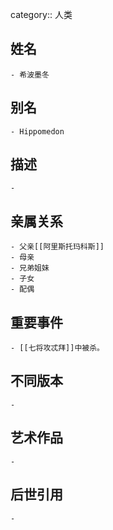 category:: 人类
## 姓名
	- 希波墨冬
## 别名
	- Hippomedon
## 描述
	-
## 亲属关系
	- 父亲[[阿里斯托玛科斯]]
	- 母亲
	- 兄弟姐妹
	- 子女
	- 配偶
## 重要事件
	- [[七将攻忒拜]]中被杀。
## 不同版本
	-
## 艺术作品
	-
## 后世引用
	-
